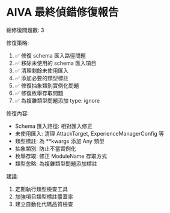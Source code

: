 
AIVA 最終偵錯修復報告
===================

總修復問題數: 3

修復策略:
1. ✅ 修復 schema 匯入路徑問題
2. ✅ 移除未使用的 schema 匯入項目  
3. ✅ 清理剩餘未使用匯入
4. ✅ 添加必要的類型標註
5. ✅ 修復抽象類別實例化問題
6. ✅ 修復枚舉存取問題
7. ✅ 為複雜類型問題添加 type: ignore

修復內容:
- Schema 匯入路徑: 相對匯入修正
- 未使用匯入: 清理 AttackTarget, ExperienceManagerConfig 等
- 類型標註: 為 **kwargs 添加 Any 類型
- 抽象類別: 防止不當實例化
- 枚舉存取: 修正 ModuleName 存取方式
- 類型忽略: 為複雜類型問題添加標註

建議:
1. 定期執行類型檢查工具
2. 加強項目類型標註覆蓋率
3. 建立自動化代碼品質檢查

